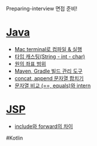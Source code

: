 Preparing-interview
면접 준비!

# [Java](https://github.com/delvering17/Preparing-interview/blob/main/notes/Java/java.md)
* [Mac terminal로 컴파일 & 실행](https://velog.io/@delvering17/Mac-java-terminal%EB%A1%9C-%EC%BB%B4%ED%8C%8C%EC%9D%BC-%EC%8B%A4%ED%96%89)
* [타입 캐스팅(String - int - char)](https://velog.io/@delvering17/Java-%ED%83%80%EC%9E%85-%EC%BA%90%EC%8A%A4%ED%8C%85-String-int-char)
* [원의 좌표 범위](https://velog.io/@delvering17/Java-%EC%9B%90%EC%9D%98-%EC%A2%8C%ED%91%9C-%EB%B2%94%EC%9C%84)
* [Maven, Gradle 빌드 관리 도구](https://velog.io/@delvering17/Java-Maven-Gradle-%EB%B9%8C%EB%93%9C-%EA%B4%80%EB%A6%AC-%EB%8F%84%EA%B5%AC)
* [concat, append 문자열 합치기](https://velog.io/@delvering17/Java-concat-append-%EB%AC%B8%EC%9E%90%EC%97%B4-%ED%95%A9%EC%B9%98%EA%B8%B0)
* [문자열 비교 (==, equals)와 intern](https://velog.io/@delvering17/Java-%EB%AC%B8%EC%9E%90%EC%97%B4-%EB%B9%84%EA%B5%90-equals%EC%99%80-intern)

# [JSP](https://github.com/delvering17/Preparing-interview/blob/main/notes/JSP/jsp.md)
* [include와 forward의 차이](https://github.com/delvering17/Preparing-interview/blob/main/notes/JSP/jsp.md#include%EC%99%80-forward%EC%9D%98-%EC%B0%A8%EC%9D%B4)



#Kotlin
